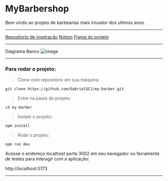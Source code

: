 # MyBarbershop

Bem vindo ao projeto de barbearias mais inivador dos ultimos anos.

----

 <a href="https://github.com/felipemotarocha/fullstackweek-barber-v2">Repositorio de inspiração</a>
 <a href="https://narrow-beach-a00.notion.site/Full-Stack-Week-Guia-do-Evento-d62f1e9924744e37843e8b419fa6c3df">Notion</a>
 <a href="https://www.figma.com/design/ByDjVh7THsTnsSVRKNN8yy/FSW-5.0-%5BLive%5D?node-id=0-1&t=KVMYJIUv3utM1kW7-1">Figma do projeto</a>

----

Diagrama Banco
![image](https://github.com/user-attachments/assets/d9d0202a-0a38-4694-b36b-22c920d22167)



----


### Para rodar o projeto:

>Clone este repositório em sua máquina:

```
git clone https://github.com/GabrielGCJ/my-barber.git
```

>Entre na pasta do projeto:

```
cd my-barber

```

>Instale o projeto:

```
npm install
```

>Rode o projeto:

```
npm run dev
```

Acesse o endereço localhost porta 3002 em seu navegador ou ferramenta de testes para interagir com a aplicação:

http://localhost:5173

----
